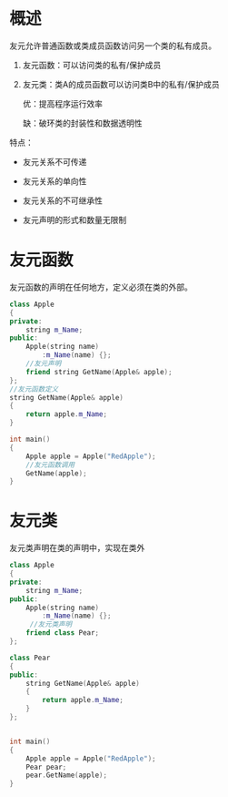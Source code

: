 # 概述

友元允许普通函数或类成员函数访问另一个类的私有成员。

1. 友元函数：可以访问类的私有/保护成员

2. 友元类：类A的成员函数可以访问类B中的私有/保护成员
   
   优：提高程序运行效率
   
   缺：破环类的封装性和数据透明性

特点：

- 友元关系不可传递

- 友元关系的单向性

- 友元关系的不可继承性

- 友元声明的形式和数量无限制

# 友元函数

友元函数的声明在任何地方，定义必须在类的外部。

```cpp
class Apple
{
private:
	string m_Name;
public:
	Apple(string name)
		:m_Name(name) {};
    //友元声明
	friend string GetName(Apple& apple);
};
//友元函数定义
string GetName(Apple& apple)
{
	return apple.m_Name;
}

int main()
{
	Apple apple = Apple("RedApple");
    //友元函数调用
	GetName(apple);
}
```

# 友元类

友元类声明在类的声明中，实现在类外

```cpp
class Apple
{
private:
	string m_Name;
public:
	Apple(string name)
		:m_Name(name) {};
     //友元类声明
	friend class Pear;
};

class Pear
{
public:
	string GetName(Apple& apple)
	{
		return apple.m_Name;
	}
};


int main()
{
	Apple apple = Apple("RedApple");
	Pear pear;
	pear.GetName(apple);
}
```


